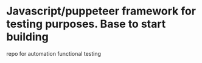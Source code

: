 # Javascript/puppeteer framework for testing purposes. Base to start building
repo for automation functional testing
